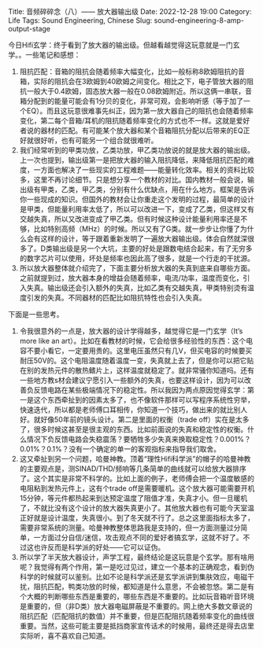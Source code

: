 Title: 音频碎碎念（八）—— 放大器输出级
Date: 2022-12-28 19:00
Category: Life
Tags: Sound Engineering, Chinese
Slug: sound-engineering-8-amp-output-stage

今日Hifi玄学：终于看到了放大器的输出级。但越看越觉得这玩意就是一门玄学。。一些笔记和感想：

1. 阻抗匹配：音箱的阻抗会随着频率大幅变化，比如一般标称8欧姆阻抗的音箱，实际的阻抗会在3欧姆到40欧姆之间变化。相比之下，电子管放大器的阻抗一般大于0.4欧姆，固态放大器一般在0.08欧姆附近。所以这俩一串联，音箱分配到的能量可能会有1分贝的变化，非常可观，会影响听感（等于加了一个EQ）。而且这玩意很难事先纠正，因为第一放大器自己的阻抗也会随着频率变化，第二每个音箱/耳机的阻抗随着频率变化的方式也不一样。这就是爱好者说的器材的匹配。有可能某个放大器和某个音箱阻抗分配以后带来的EQ正好就很好听，也有可能另一个组合就很难听。
2. 我们经常听到的甲类功放，乙类功放，甲乙类功放说的就是放大器的输出级。上一次也提到，输出级第一是把放大器的输入阻抗降低，来降低阻抗匹配的难度，一方面也解决了一些现实的工程难题——能量转化效率。相关的资料比较多，这里不再讨论细节。只是想分享一个教材的对比。国内教材一般会说，输出级有甲类，乙类，甲乙类，分别有什么优缺点，用在什么地方。框架是告诉你一些现成的知识。但国外的教材会让你重走这个发明的过程，最简单的设计是甲类，但能量利用率太低了，所以可以改进一下，变成了乙类，但这样又有交越失真，所以又改进变成了甲乙类。但有时候这种设计能量利用率还是不够，比如特别高频（MHz）的时候。所以又有了G类。就一步步让你懂了为什么会有这样的设计，等于跟着重新发明了一遍放大器输出级。体会自然就深很多了。D类输出级是另一个大坑，主要的好处是跟数电结合起来，有了无穷多的数字芯片可以使用，坏处是频率也因此高了很多，就是一个行走的干扰源。
3. 所以放大器整体就介绍完了，下面主要分析放大器的失真到底来自哪些方面。之前就提到过，放大器本身的增益会随着频率，电流/功率，温度而变化，引入失真。输出级还会引入额外的失真，比如乙类有交越失真，甲类特别烫有温度引发的失真。不同器材的匹配比如阻抗特性也会引入失真。
    
下面是一些思考。

1. 令我很意外的一点是，放大器的设计学得越多，越觉得它是一门玄学（It’s more like an art）。比如在看教材的时候，它会给很多经验性的东西：这个电容不要小看它，一定要用贵的。这里电压虽然只有几V，但买电容的时候要买耐压50V的。这个电阻温度随着温度一变，失真就上去了，但是你可以把它贴在别的发热元件的散热鳍片上，这样温度就稳定了。就非常骚你知道吗。还有一些地方教s材会建议宁愿引入一些额外的失真，也要这样设计，因为可以改善负反馈电路在某些极端情况下的稳定性。所以我因为两点原因觉得玄学：第一是这个东西牵扯到的因素太多了，也不像软件那样可以写程序系统性穷举，快速迭代，所以都是老师傅口耳相传，你知道一个技巧，做出来的就比别人好。就好像50年前的镜头设计。第二是里面的权衡（trade off）实在是太多了，很多时候这甚至是很主观的东西。比如前面说的失真和稳定性的权衡。什么情况下负反馈电路会失稳震荡？要牺牲多少失真来换取稳定性？0.001%？0.01%？0.1%？没有一个确定的单一的客观指标来指导我们取舍。
2. 这又牵扯到另一个问题，哈曼神教。顶着“理性Hifi科学派”的帽子的哈曼神教的主要观点是，测SINAD/THD/频响等几条简单的曲线就可以给放大器排序了。这个其实是非常不科学的。比如上面的例子，老师傅会把一个温度敏感的电阻粘到发热元件上，这有个trade off是需要暖机。这个放大器可能需要开机15分钟，等元件都热起来到达预定温度了阻值才准，失真才小。但一旦暖机了，不就比没有这个设计的放大器失真更小了。其他放大器也有可能今天室温正好就是设计温度，失真很小。到了冬天就不行了。总之这里面指标太多了，需要非常系统的测量。哈曼神教整体思路我是支持的，但一方面测量过分简单，一方面过分自信/迷信，攻击观点不同的爱好者搞玄学，这就不好了。不过这也许反而是科学派的好处——它可以证伪。
3. 所以学了半天放大器设计，声学工程，最终结论是这玩意是个玄学。那有啥用呢？我觉得有两个作用，第一是吃过见过，建立一个基本的正确观念，看到伪科学的时候就可以鉴别。比如不论是科学派还是玄学派讲到集肤效应，电磁干扰，阻抗匹配，鸭类功放的时候，都知道是什么意思，不会被忽悠。第二是有个大概的判断哪些东西是重要的，哪些东西是不重要的。比如玩音箱听音环境是重要的，但（非D类）放大器电磁屏蔽是不重要的。网上绝大多数文章说的阻抗匹配（匹配阻抗的数值）并不重要，但是匹配阻抗随着频率变化的曲线很重要。当然，这些可能主要是抵挡商家宣传话术的时候用，最终还是得去店里实际听，喜不喜欢自己知道。
